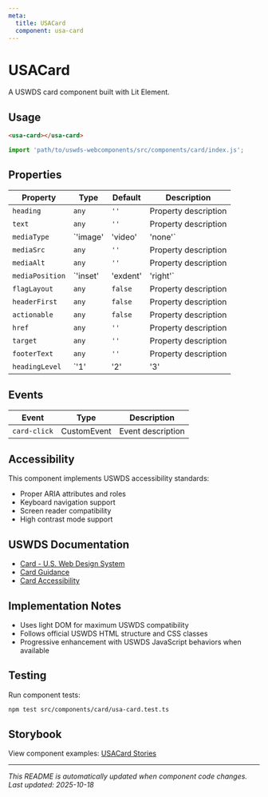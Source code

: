 ```yaml
---
meta:
  title: USACard
  component: usa-card
---
```


# USACard

A USWDS card component built with Lit Element.

## Usage

```html
<usa-card></usa-card>
```

```javascript
import 'path/to/uswds-webcomponents/src/components/card/index.js';
```

## Properties

| Property | Type | Default | Description |
|----------|------|---------|-------------|
| `heading` | `any` | `''` | Property description |
| `text` | `any` | `''` | Property description |
| `mediaType` | `'image' | 'video' | 'none'` | `'none'` | Property description |
| `mediaSrc` | `any` | `''` | Property description |
| `mediaAlt` | `any` | `''` | Property description |
| `mediaPosition` | `'inset' | 'exdent' | 'right'` | `'inset'` | Property description |
| `flagLayout` | `any` | `false` | Property description |
| `headerFirst` | `any` | `false` | Property description |
| `actionable` | `any` | `false` | Property description |
| `href` | `any` | `''` | Property description |
| `target` | `any` | `''` | Property description |
| `footerText` | `any` | `''` | Property description |
| `headingLevel` | `'1' | '2' | '3' | '4' | '5' | '6'` | `'3'` | Property description |

## Events

| Event | Type | Description |
|-------|------|-------------|
| `card-click` | CustomEvent | Event description |

## Accessibility

This component implements USWDS accessibility standards:

- Proper ARIA attributes and roles
- Keyboard navigation support
- Screen reader compatibility
- High contrast mode support

## USWDS Documentation

- [Card - U.S. Web Design System](https://designsystem.digital.gov/components/card/)
- [Card Guidance](https://designsystem.digital.gov/components/card/#guidance)
- [Card Accessibility](https://designsystem.digital.gov/components/card/#accessibility)

## Implementation Notes

- Uses light DOM for maximum USWDS compatibility
- Follows official USWDS HTML structure and CSS classes
- Progressive enhancement with USWDS JavaScript behaviors when available

## Testing

Run component tests:

```bash
npm test src/components/card/usa-card.test.ts
```

## Storybook

View component examples: [USACard Stories](http://localhost:6006/?path=/story/components-card)

---

_This README is automatically updated when component code changes._
_Last updated: 2025-10-18_
